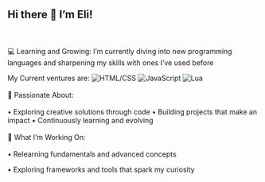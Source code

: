 ## Hi there 👋 I’m Eli!
<br></br>
💻 Learning and Growing:
I’m currently diving into new programming languages and sharpening my skills with ones I’ve used before

My Current ventures are:
![HTML/CSS](https://img.shields.io/badge/HTML%2FCSS-blue?logo=html5&logoColor=white)
![JavaScript](https://img.shields.io/badge/JavaScript-yellow?logo=javascript&logoColor=white)
![Lua](https://img.shields.io/badge/Lua-blue?logo=lua&logoColor=white)
<br></br>
🚀 Passionate About:
<br></br>
• Exploring creative solutions through code
• Building projects that make an impact
• Continuously learning and evolving 
<br></br>
🌱 What I’m Working On:
<br></br>
• Relearning fundamentals and advanced concepts

• Exploring frameworks and tools that spark my curiosity
<br></br>

<!--
**OniceFenice/OniceFenice** is a ✨ _special_ ✨ repository because its `README.md` (this file) appears on your GitHub profile.

Here are some ideas to get you started:

- 🔭 I’m currently working on ...
- 🌱 I’m currently learning ...
- 👯 I’m looking to collaborate on ...
- 🤔 I’m looking for help with ...
- 💬 Ask me about ...
- 📫 How to reach me: ...
- 😄 Pronouns: ...
- ⚡ Fun fact: ...
-->
